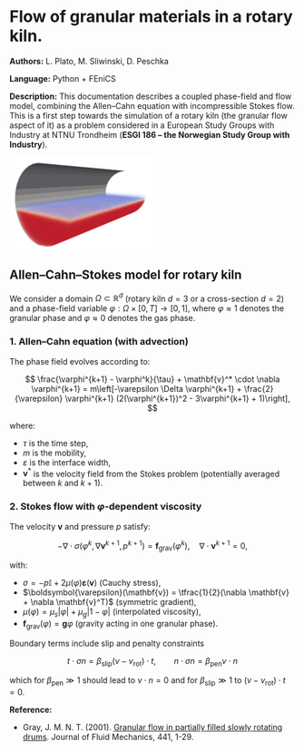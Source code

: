 # Flow of granular materials in a rotary kiln.

**Authors:** L. Plato, M. Sliwinski, D. Peschka

**Language:** Python + FEniCS

**Description:** This documentation describes a coupled phase-field and flow model, combining the Allen–Cahn equation with incompressible Stokes flow. This is a first step towards the simulation of a rotary kiln (the granular flow aspect of it) as a problem considered in a  European Study Groups with Industry at NTNU Trondheim (**ESGI 186 – the Norwegian Study Group with Industry**).

<img src="media/kiln.gif" width="50%">

## Allen–Cahn–Stokes model for rotary kiln

We consider a domain $\Omega \subset \mathbb{R}^d$ (rotary kiln $d=3$ or a cross-section $d=2$) and a phase-field variable $\varphi : \Omega \times [0, T] \to [0, 1]$, where $\varphi \approx 1$ denotes the granular phase and $\varphi \approx 0$ denotes the gas phase.

### 1. Allen–Cahn equation (with advection)

The phase field evolves according to:

$$
\frac{\varphi^{k+1} - \varphi^k}{\tau} + \mathbf{v}^* \cdot \nabla \varphi^{k+1} = m\left[-\varepsilon \Delta \varphi^{k+1} + \frac{2}{\varepsilon} \varphi^{k+1} (2(\varphi^{k+1})^2 - 3\varphi^{k+1} + 1)\right],
$$

where:

* $\tau$ is the time step,
* $m$ is the mobility,
* $\varepsilon$ is the interface width,
* $\mathbf{v}^*$ is the velocity field from the Stokes problem (potentially averaged between $k$ and $k+1$).

### 2. Stokes flow with $\varphi$-dependent viscosity

The velocity $\mathbf{v}$ and pressure $p$ satisfy:

$$
-\nabla \cdot \sigma(\varphi^k,\nabla\mathbf{v}^{k+1},p^{k+1}) = \mathbf{f}_{\text{grav}}(\varphi^k), \quad \nabla \cdot \mathbf{v}^{k+1} = 0,
$$

with:

* $\sigma = -p\mathbb{I}+2 \mu(\varphi) \boldsymbol{\varepsilon}(\mathbf{v})$ (Cauchy stress),
* $\boldsymbol{\varepsilon}(\mathbf{v}) = \tfrac{1}{2}(\nabla \mathbf{v} + \nabla \mathbf{v}^T)$ (symmetric gradient),
* $\mu(\varphi) = \mu_s |\varphi| + \mu_g |1 - \varphi|$ (interpolated viscosity),
* $\mathbf{f}_{\text{grav}}(\varphi) = \mathbf{g} \varphi$ (gravity acting in one granular phase).

Boundary terms include slip and penalty constraints

$$
t\cdot\sigma n = \beta_{\text{slip}}(v-v_{\text{rot}})\cdot t,\qquad n\cdot\sigma n = \beta_{\text{pen}}v\cdot n
$$

which for $\beta_{\text{pen}}\gg 1$ should lead to $v\cdot n=0$ and for $\beta_{\text{slip}}\gg 1$ to $(v-v_{\text{rot}})\cdot t=0$.


**Reference:**
* Gray, J. M. N. T. (2001). [Granular flow in partially filled slowly rotating drums](https://doi.org/10.1017/S0022112001004736). Journal of Fluid Mechanics, 441, 1-29.

